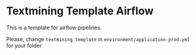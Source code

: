 # Textmining Template Airflow

This is a template for airflow pipelines.

Please, change `textmining_template` in `environment/application-prod.yml` for your folder